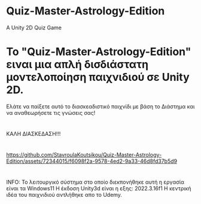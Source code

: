 # Quiz-Master-Astrology-Edition
A Unity 2D Quiz Game



# Το "Quiz-Master-Astrology-Edition" ειναι μια απλή δισδιάστατη μοντελοποίηση παιχνιδιού σε Unity 2D. 

Ελάτε να παίξετε αυτό το διασκεαδιστικό παιχνίδι με βάση το Διάστημα και να αναθεωρήσετε τις γνώσεις σας! 
#
#
ΚΑΛΗ ΔΙΑΣΚΕΔΑΣΗ!!!
#
#
#






https://github.com/StavroulaKoutsikou/Quiz-Master-Astrology-Edition/assets/72344015/f6098f2a-9578-4ed2-9a33-46d8fd37b5d9








#
#
#
#

INFO: 
Το λειτουργικό σύστημα στο οποίο διεκπονήθηκε αυτή η εργασία είναι τα Windows11
Η έκδοση Unity3d είναι η εξης: 2022.3.16f1
Η κεντρική ιδέα του παιχνιδιού αντλήθηκε απo το Udemy.
